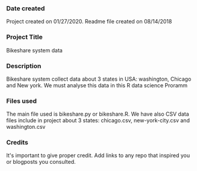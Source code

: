 ### Date created
Project created on 01/27/2020.
Readme file created on 08/14/2018
### Project Title
Bikeshare system data

### Description
Bikeshare system collect data about 3 states in USA:
washington, Chicago and New york. We must analyse this data in this
R data science Proramm

### Files used
The main file used is bikeshare.py or bikeshare.R. We have also CSV data files
include in project about 3 states: chicago.csv, new-york-city.csv and
washington.csv

### Credits
It's important to give proper credit. Add links to any repo that inspired you or blogposts you consulted.
